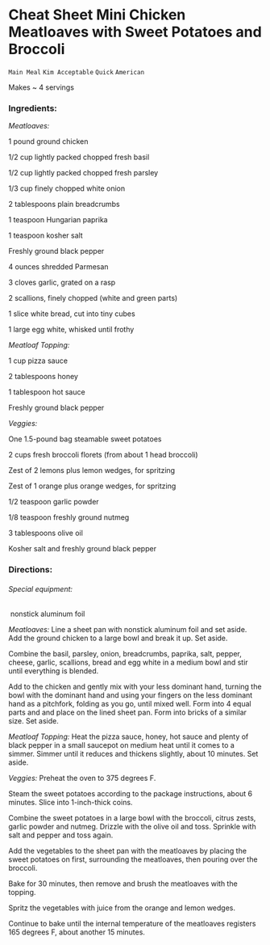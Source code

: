# Cheat Sheet Mini Chicken Meatloaves with Sweet Potatoes and Broccoli

`Main Meal` `Kim Acceptable` `Quick` `American`

Makes ~ 4 servings

### **Ingredients:**

_Meatloaves:_

1 pound ground chicken

1/2 cup lightly packed chopped fresh basil 

1/2 cup lightly packed chopped fresh parsley 

1/3 cup finely chopped white onion 

2 tablespoons plain breadcrumbs 

1 teaspoon Hungarian paprika 

1 teaspoon kosher salt 

Freshly ground black pepper 

4 ounces shredded Parmesan

3 cloves garlic, grated on a rasp 

2 scallions, finely chopped (white and green parts) 

1 slice white bread, cut into tiny cubes 

1 large egg white, whisked until frothy 

_Meatloaf Topping:_

1 cup pizza sauce

2 tablespoons honey 

1 tablespoon hot sauce 

Freshly ground black pepper 

_Veggies:_

One 1.5-pound bag steamable sweet potatoes

2 cups fresh broccoli florets (from about 1 head broccoli)

Zest of 2 lemons plus lemon wedges, for spritzing

Zest of 1 orange plus orange wedges, for spritzing

1/2 teaspoon garlic powder 

1/8 teaspoon freshly ground nutmeg 

3 tablespoons olive oil 

Kosher salt and freshly ground black pepper 

### **Directions:**

###### Special equipment:

 nonstick aluminum foil

_Meatloaves:_ Line a sheet pan with nonstick aluminum foil and set aside. Add the ground chicken to a large bowl and break it up. Set aside. 

Combine the basil, parsley, onion, breadcrumbs, paprika, salt, pepper, cheese, garlic, scallions, bread and egg white in a medium bowl and stir until everything is blended. 

Add to the chicken and gently mix with your less dominant hand, turning the bowl with the dominant hand and using your fingers on the less dominant hand as a pitchfork, folding as you go, until mixed well. Form into 4 equal parts and and place on the lined sheet pan. Form into bricks of a similar size. Set aside.

_Meatloaf Topping:_ Heat the pizza sauce, honey, hot sauce and plenty of black pepper in a small saucepot on medium heat until it comes to a simmer. Simmer until it reduces and thickens slightly, about 10 minutes. Set aside.

_Veggies:_ Preheat the oven to 375 degrees F. 

Steam the sweet potatoes according to the package instructions, about 6 minutes. Slice into 1-inch-thick coins.

Combine the sweet potatoes in a large bowl with the broccoli, citrus zests, garlic powder and nutmeg. Drizzle with the olive oil and toss. Sprinkle with salt and pepper and toss again.

Add the vegetables to the sheet pan with the meatloaves by placing the sweet potatoes on first, surrounding the meatloaves, then pouring over the broccoli. 

Bake for 30 minutes, then remove and brush the meatloaves with the topping. 

Spritz the vegetables with juice from the orange and lemon wedges. 

Continue to bake until the internal temperature of the meatloaves registers 165 degrees F, about another 15 minutes.
